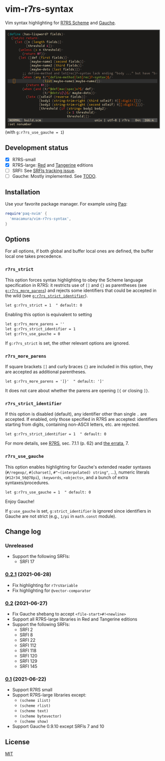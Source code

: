 # vim-r7rs-syntax

Vim syntax highlighting for [R7RS Scheme][1] and [Gauche][3].

![Screenshot](./preview.png)
(with `g:r7rs_use_gauche = 1`)

## Development status

- [x] R7RS-small 
- [x] R7RS-large: [Red][7] and [Tangerine][8] editions
- [ ] SRFI: See [SRFIs tracking issue][6].
- [ ] Gauche: Mostly implemented. See [TODO](TODO.md).

## Installation

Use your favorite package manager. For example using [Paq][4]:

```lua
require'paq-nvim' {
  'mnacamura/vim-r7rs-syntax',
}
```

## Options

For all options, if both global and buffer local ones are defined, the
buffer local one takes precedence.

### `r7rs_strict`

This option forces syntax highlighting to obey the Scheme language
specification in R7RS: it restricts use of `[]` and `{}` as parentheses (see
[`g:r7rs_more_parens`](#r7rs_more_parens)) and rejects some identifiers that
could be accepted in the wild (see
[`g:r7rs_strict_identifier`](#r7rs_strict_identifier)).

```vim
let g:r7rs_strict = 1  " default: 0
```

Enabling this option is equivalent to setting

```vim
let g:r7rs_more_parens = ''
let g:r7rs_strict_identifier = 1
let g:r7rs_use_gauche = 0
```

If `g:r7rs_strict` is set, the other relevant options are ignored.

### `r7rs_more_parens`

If square brackets `[]` and curly braces `{}` are included in this option,
they are accepted as additional parentheses.

```vim
let g:r7rs_more_parens = ']}'  " default: ']'
```

It does not care about whether the parens are opening `[{` or closing `]}`.

### `r7rs_strict_identifier`

If this option is disabled (default), any identifier other than single `.` are
accepted.  If enabled, only those specified in R7RS are accepted: identifiers
starting from digits, containing non-ASCII letters, etc. are rejected.

```vim
let g:r7rs_strict_identifier = 1  " default: 0
```

For more details, see [R7RS][1], sec. 7.1.1 (p. 62) and [the errata][2], 7.

### `r7rs_use_gauche`

This option enables highlighting for Gauche's extended reader syntaxes
(`#/regexp/`, `#[charset]`, `#"~(interpolated) string"`, ...), numeric
literals (`#12r34_56@78pi`), `:keywords`, `<objects>`, and a bunch of extra
syntaxes/procedures.

```vim
let g:r7rs_use_gauche = 1  " default: 0
```

Enjoy Gauche!

If `g:use_gauche` is set, `g:strict_identifier` is ignored since identifiers
in Gauche are not strict (e.g., `1/pi` in `math.const` module).

## Change log

### Unreleased

* Support the following SRFIs:
  - SRFI 17

### [0.2.1][v0.2.1] (2021-06-28)

* Fix highlighting for `r7rsVariable`
* Fix highlighting for `@vector-comparator`

### [0.2][v0.2] (2021-06-27)

* Fix Gauche shebang to accept `<file-start>#!<newline>`
* Support all R7RS-large libraries in Red and Tangerine editions
* Support the following SRFIs:
  - SRFI 2
  - SRFI 8
  - SRFI 22
  - SRFI 112
  - SRFI 118
  - SRFI 120
  - SRFI 129
  - SRFI 145

### [0.1][v0.1] (2021-06-22)

* Support R7RS small
* Support R7RS-large libraries except:
  - `(scheme ilist)`
  - `(scheme rlist)`
  - `(scheme text)`
  - `(scheme bytevector)`
  - `(scheme show)`
* Support Gauche 0.9.10 except SRFIs 7 and 10

## License

[MIT](LICENSE)

[1]: https://small.r7rs.org/
[2]: https://small.r7rs.org/wiki/R7RSSmallErrata/
[3]: https://practical-scheme.net/gauche/
[4]: https://github.com/savq/paq-nvim/
[6]: https://github.com/mnacamura/vim-r7rs-syntax/issues/7
[7]: https://github.com/johnwcowan/r7rs-work/blob/master/RedEdition.md
[8]: https://github.com/johnwcowan/r7rs-work/blob/master/TangerineEdition.md
[v0.1]: https://github.com/mnacamura/vim-r7rs-syntax/tree/v0.1
[v0.2]: https://github.com/mnacamura/vim-r7rs-syntax/tree/v0.2
[v0.2.1]: https://github.com/mnacamura/vim-r7rs-syntax/tree/v0.2.1

<!-- vim: set tw=78 spell: -->
